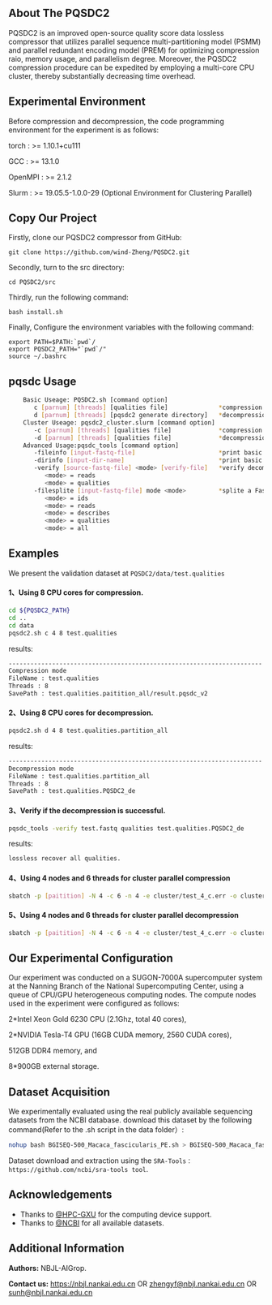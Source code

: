 ## About The PQSDC2 
PQSDC2 is an improved open-source quality score data lossless compressor 
that utilizes parallel sequence multi-partitioning model (PSMM) and 
parallel redundant encoding model (PREM) for optimizing compression raio, memory usage, and parallelism degree. 
Moreover, the PQSDC2 compression procedure can be expedited by employing a multi-core CPU cluster, 
thereby substantially decreasing time overhead.

## Experimental Environment 
Before compression and decompression, the code programming environment for the experiment is as follows:

torch : >= 1.10.1+cu111
  
GCC : >= 13.1.0

OpenMPI : >= 2.1.2
  
Slurm : >= 19.05.5-1.0.0-29 (Optional Environment for Clustering Parallel)
## Copy Our Project

Firstly, clone our PQSDC2 compressor from GitHub:
```shell script
git clone https://github.com/wind-Zheng/PQSDC2.git
```
Secondly, turn to the src directory: 
```shell script
cd PQSDC2/src
```
Thirdly, run the following command:
```shell script
bash install.sh
```
Finally, Configure the environment variables with the following command:
```shell script
export PATH=$PATH:`pwd`/
export PQSDC2_PATH="`pwd`/"
source ~/.bashrc
```

## pqsdc Usage
```sh
    Basic Useage: PQSDC2.sh [command option]
       c [parnum] [threads] [qualities file]              *compression mode.
       d [parnum] [threads] [pqsdc2 generate directory]   *decompression mode.
    Cluster Useage: pqsdc2_cluster.slurm [command option]
       -c [parnum] [threads] [qualities file]             *compression mode.
       -d [parnum] [threads] [qualities file]             *decompression mode.
    Advanced Usage:pqsdc_tools [command option]
       -fileinfo [input-fastq-file]                       *print basic statistic information.
       -dirinfo [input-dir-name]                          *print basic statistic information.
       -verify [source-fastq-file] <mode> [verify-file]   *verify decompression.
          <mode> = reads
          <mode> = qualities
       -filesplite [input-fastq-file] mode <mode>         *splite a FastQ file according <mode>.
          <mode> = ids
          <mode> = reads
          <mode> = describes
          <mode> = qualities
          <mode> = all
```

## Examples
We present the validation dataset at `PQSDC2/data/test.qualities` 
#### 1、Using 8 CPU cores for compression.
```sh
cd ${PQSDC2_PATH}
cd ..
cd data
pqsdc2.sh c 4 8 test.qualities
```
results:
```sh
----------------------------------------------------------------------
Compression mode
FileName : test.qualities
Threads : 8
SavePath : test.qualities.paitition_all/result.pqsdc_v2
```
#### 2、Using 8 CPU cores for decompression.
```sh
pqsdc2.sh d 4 8 test.qualities.partition_all
```
results:
```sh
----------------------------------------------------------------------
Decompression mode
FileName : test.qualities.partition_all
Threads : 8
SavePath : test.qualities.PQSDC2_de
```
#### 3、Verify if the decompression is successful.
```sh
pqsdc_tools -verify test.fastq qualities test.qualities.PQSDC2_de
```
results:
```sh
lossless recover all qualities.
```
#### 4、Using 4 nodes and 6 threads for cluster parallel compression
```sh
sbatch -p [paitition] -N 4 -c 6 -n 4 -e cluster/test_4_c.err -o cluster/test_4_c.out ../src/pqsdc2_cluster.slurm -c 4 4 test.qualities
```
#### 5、Using 4 nodes and 6 threads for cluster parallel decompression
```sh
sbatch -p [paitition] -N 4 -c 6 -n 4 -e cluster/test_4_c.err -o cluster/test_4_c.out ../src/pqsdc2_cluster.slurm -d 4 4 test.qualities
```
## Our Experimental Configuration
Our experiment was conducted on a SUGON-7000A supercomputer system at the Nanning Branch of the National Supercomputing Center, 
using a queue of CPU/GPU heterogeneous computing nodes. 
The compute nodes used in the experiment were configured as follows: 
  
2\*Intel Xeon Gold 6230 CPU (2.1Ghz, total 40 cores), 
  
2\*NVIDIA Tesla-T4 GPU (16GB CUDA memory, 2560 CUDA cores), 
  
512GB DDR4 memory, and 
  
8\*900GB external storage.


  
## Dataset Acquisition
We experimentally evaluated using the real publicly available sequencing datasets from the NCBI database.
download this dataset by the following command(Refer to the .sh script in the data folder）:
```sh
nohup bash BGISEQ-500_Macaca_fascicularis_PE.sh > BGISEQ-500_Macaca_fascicularis_PE_download.log &
```
Dataset download and extraction using the `SRA-Tools：https://github.com/ncbi/sra-tools tool`.

## Acknowledgements
- Thanks to [@HPC-GXU](https://hpc.gxu.edu.cn) for the computing device support.   
- Thanks to [@NCBI](https://www.freelancer.com/u/Ostokhoon) for all available datasets.

## Additional Information

**Authors:**     NBJL-AIGrop.

**Contact us:**  https://nbjl.nankai.edu.cn OR zhengyf@nbjl.nankai.edu.cn OR sunh@nbjl.nankai.edu.cn
